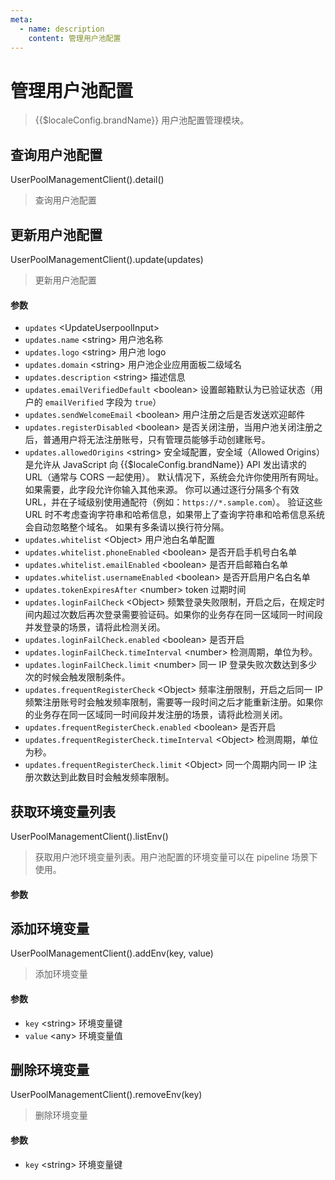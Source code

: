 ```yaml
---
meta:
  - name: description
    content: 管理用户池配置
---
```


# 管理用户池配置

<LastUpdated/>

> {{$localeConfig.brandName}} 用户池配置管理模块。

## 查询用户池配置

UserPoolManagementClient().detail()

> 查询用户池配置

## 更新用户池配置

UserPoolManagementClient().update(updates)

> 更新用户池配置

#### 参数

- `updates` \<UpdateUserpoolInput\>
- `updates.name` \<string\> 用户池名称
- `updates.logo` \<string\> 用户池 logo
- `updates.domain` \<string\> 用户池企业应用面板二级域名
- `updates.description` \<string\> 描述信息
- `updates.emailVerifiedDefault` \<boolean\> 设置邮箱默认为已验证状态（用户的 `emailVerified` 字段为 `true`）
- `updates.sendWelcomeEmail` \<boolean\> 用户注册之后是否发送欢迎邮件
- `updates.registerDisabled` \<boolean\> 是否关闭注册，当用户池关闭注册之后，普通用户将无法注册账号，只有管理员能够手动创建账号。
- `updates.allowedOrigins` \<string\> 安全域配置，安全域（Allowed Origins） 是允许从 JavaScript 向 {{$localeConfig.brandName}} API 发出请求的 URL（通常与 CORS 一起使用）。 默认情况下，系统会允许你使用所有网址。 如果需要，此字段允许你输入其他来源。 你可以通过逐行分隔多个有效 URL，并在子域级别使用通配符（例如：`https://*.sample.com`）。
  验证这些 URL 时不考虑查询字符串和哈希信息，如果带上了查询字符串和哈希信息系统会自动忽略整个域名。
  如果有多条请以换行符分隔。
- `updates.whitelist` \<Object\> 用户池白名单配置
- `updates.whitelist.phoneEnabled` \<boolean\> 是否开启手机号白名单
- `updates.whitelist.emailEnabled` \<boolean\> 是否开启邮箱白名单
- `updates.whitelist.usernameEnabled` \<boolean\> 是否开启用户名白名单
- `updates.tokenExpiresAfter` \<number\> token 过期时间
- `updates.loginFailCheck` \<Object\> 频繁登录失败限制，开启之后，在规定时间内超过次数后再次登录需要验证码。如果你的业务存在同一区域同一时间段并发登录的场景，请将此检测关闭。
- `updates.loginFailCheck.enabled` \<boolean\> 是否开启
- `updates.loginFailCheck.timeInterval` \<number\> 检测周期，单位为秒。
- `updates.loginFailCheck.limit` \<number\> 同一 IP 登录失败次数达到多少次的时候会触发限制条件。
- `updates.frequentRegisterCheck` \<Object\> 频率注册限制，开启之后同一 IP 频繁注册账号时会触发频率限制，需要等一段时间之后才能重新注册。如果你的业务存在同一区域同一时间段并发注册的场景，请将此检测关闭。
- `updates.frequentRegisterCheck.enabled` \<boolean\> 是否开启
- `updates.frequentRegisterCheck.timeInterval` \<Object\> 检测周期，单位为秒。
- `updates.frequentRegisterCheck.limit` \<Object\> 同一个周期内同一 IP 注册次数达到此数目时会触发频率限制。



## 获取环境变量列表

UserPoolManagementClient().listEnv()

> 获取用户池环境变量列表。用户池配置的环境变量可以在 pipeline 场景下使用。

#### 参数

## 添加环境变量

UserPoolManagementClient().addEnv(key, value)

> 添加环境变量

#### 参数

- `key` \<string\> 环境变量键
- `value` \<any\> 环境变量值


## 删除环境变量

UserPoolManagementClient().removeEnv(key)

> 删除环境变量

#### 参数

- `key` \<string\> 环境变量键

